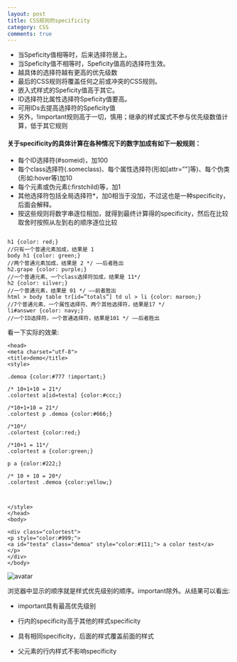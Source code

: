 ```yaml
---
layout: post
title: CSS规则的specificity
category: CSS
comments: true
---
```



*	当Speficity值相等时，后来选择符居上。
*	当Speficity值不相等时，Speficity值高的选择符生效。
*	越具体的选择符越有更高的优先级数
*	最后的CSS规则将覆盖任何之前或冲突的CSS规则。
*	嵌入式样式的Speficity值高于其它。
*	ID选择符比属性选择符Speficity值要高。
*	可用IDs去提高选择符的Speficity值
*	另外，!important规则高于一切，慎用；继承的样式属式不参与优先级数值计算，低于其它规则

#### 关于specificity的具体计算在各种情况下的数字加成有如下一般规则：

*	每个ID选择符(#someid)，加100
*	每个class选择符(.someclass)、每个属性选择符(形如[attr=”"]等)、每个伪类(形如:hover等)加10
*	每个元素或伪元素(:firstchild)等，加1 
*	其他选择符包括全局选择符*，加0相当于没加，不过这也是一种specificity，后面会解释。 
*	按这些规则将数字串逐位相加，就得到最终计算得的specificity，然后在比较取舍时按照从左到右的顺序逐位比较


```

h1 {color: red;} 
//只有一个普通元素加成，结果是 1 
body h1 {color: green;} 
//两个普通元素加成，结果是 2 */ ——后者胜出 
h2.grape {color: purple;} 
//一个普通元素、一个class选择符加成，结果是 11*/ 
h2 {color: silver;} 
//一个普通元素，结果是 01 */ ——前者胜出 
html > body table tr[id=”totals”] td ul > li {color: maroon;} 
//7个普通元素、一个属性选择符、两个其他选择符，结果是17 */ 
li#answer {color: navy;} 
//一个ID选择符，一个普通选择符，结果是101 */ ——后者胜出

```

看一下实际的效果:
```
<head>
<meta charset="utf-8">
<title>demo</title>
<style>

.demoa {color:#777 !important;}

/* 10+1+10 = 21*/
.colortest a[id=testa] {color:#ccc;}

/*10+1+10 = 21*/
.colortest p .demoa {color:#666;}

/*10*/
.colortest {color:red;}

/*10+1 = 11*/
.colortest a {color:green;}

p a {color:#222;}

/* 10 + 10 = 20*/
.colortest .demoa {color:yellow;}	



</style>
</head>
<body>

<div class="colortest">
<p style="color:#999;">
<a id="testa" class="demoa" style="color:#111;"> a color test</a>
</p>
</div>
</body>

```

![avatar](http://7xkcoe.com1.z0.glb.clouddn.com/css%20specifiy.PNG)

浏览器中显示的顺序就是样式优先级别的顺序。important除外。从结果可以看出:

*	important具有最高优先级别

*	行内的specificity高于其他的样式specificity

*	具有相同specificity，后面的样式覆盖前面的样式

*	父元素的行内样式不影响specificity
